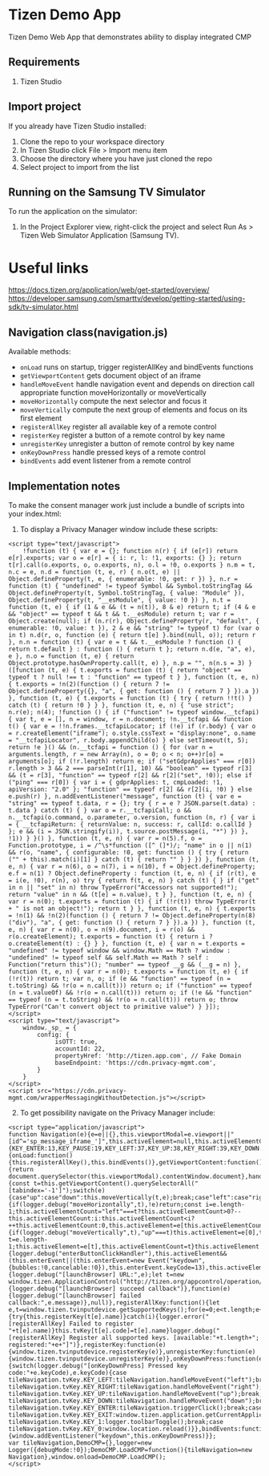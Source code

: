 # Tizen Demo App
Tizen Demo Web App that demonstrates ability to display integrated CMP

## Requirements
1. Tizen Studio

## Import project
If you already have Tizen Studio installed:
1. Clone the repo to your workspace directory
2. In Tizen Studio click File > Import menu item
3. Choose the directory where you have just cloned the repo
4. Select project to import from the list

## Running on the Samsung TV Simulator
To run the application on the simulator:
1. In the Project Explorer view, right-click the project and select Run As > Tizen Web Simulator Application (Samsung TV).

# Useful links
https://docs.tizen.org/application/web/get-started/overview/
https://developer.samsung.com/smarttv/develop/getting-started/using-sdk/tv-simulator.html

## Navigation class(navigation.js)
Available methods:
- `onLoad` runs on startup, trigger registerAllKey and bindEvents functions
- `getViewportContent` gets document object of an iframe
- `handleMoveEvent` handle navigation event and depends on direction call appropriate function moveHorizontally or moveVertically
- `moveHorizontally` compute the next selector and focus it
- `moveVertically` compute the next group of elements and focus on its first element
- `registerAllKey` register all available key of a remote control
- `registerKey` register a button of a remote control by key name
- `unregisterKey` unregister a button of remote control by key name
- `onKeyDownPress` handle pressed keys of a remote control
- `bindEvents` add event listener from a remote control

## Implementation notes
To make the consent manager work just include a bundle of scripts into your index.html:
1. To display a Privacy Manager window include these scripts:
```
<script type="text/javascript">
    !function (t) { var e = {}; function n(r) { if (e[r]) return e[r].exports; var o = e[r] = { i: r, l: !1, exports: {} }; return t[r].call(o.exports, o, o.exports, n), o.l = !0, o.exports } n.m = t, n.c = e, n.d = function (t, e, r) { n.o(t, e) || Object.defineProperty(t, e, { enumerable: !0, get: r }) }, n.r = function (t) { "undefined" != typeof Symbol && Symbol.toStringTag && Object.defineProperty(t, Symbol.toStringTag, { value: "Module" }), Object.defineProperty(t, "__esModule", { value: !0 }) }, n.t = function (t, e) { if (1 & e && (t = n(t)), 8 & e) return t; if (4 & e && "object" == typeof t && t && t.__esModule) return t; var r = Object.create(null); if (n.r(r), Object.defineProperty(r, "default", { enumerable: !0, value: t }), 2 & e && "string" != typeof t) for (var o in t) n.d(r, o, function (e) { return t[e] }.bind(null, o)); return r }, n.n = function (t) { var e = t && t.__esModule ? function () { return t.default } : function () { return t }; return n.d(e, "a", e), e }, n.o = function (t, e) { return Object.prototype.hasOwnProperty.call(t, e) }, n.p = "", n(n.s = 3) }([function (t, e) { t.exports = function (t) { return "object" == typeof t ? null !== t : "function" == typeof t } }, function (t, e, n) { t.exports = !n(2)(function () { return 7 != Object.defineProperty({}, "a", { get: function () { return 7 } }).a }) }, function (t, e) { t.exports = function (t) { try { return !!t() } catch (t) { return !0 } } }, function (t, e, n) { "use strict"; n.r(e); n(4); !function () { if ("function" != typeof window.__tcfapi) { var t, e = [], n = window, r = n.document; !n.__tcfapi && function t() { var e = !!n.frames.__tcfapiLocator; if (!e) if (r.body) { var o = r.createElement("iframe"); o.style.cssText = "display:none", o.name = "__tcfapiLocator", r.body.appendChild(o) } else setTimeout(t, 5); return !e }() && (n.__tcfapi = function () { for (var n = arguments.length, r = new Array(n), o = 0; o < n; o++)r[o] = arguments[o]; if (!r.length) return e; if ("setGdprApplies" === r[0]) r.length > 3 && 2 === parseInt(r[1], 10) && "boolean" == typeof r[3] && (t = r[3], "function" == typeof r[2] && r[2]("set", !0)); else if ("ping" === r[0]) { var i = { gdprApplies: t, cmpLoaded: !1, apiVersion: "2.0" }; "function" == typeof r[2] && r[2](i, !0) } else e.push(r) }, n.addEventListener("message", function (t) { var e = "string" == typeof t.data, r = {}; try { r = e ? JSON.parse(t.data) : t.data } catch (t) { } var o = r.__tcfapiCall; o && n.__tcfapi(o.command, o.parameter, o.version, function (n, r) { var i = { __tcfapiReturn: { returnValue: n, success: r, callId: o.callId } }; e && (i = JSON.stringify(i)), t.source.postMessage(i, "*") }) }, !1)) } }() }, function (t, e, n) { var r = n(5).f, o = Function.prototype, i = /^\s*function ([^ (]*)/; "name" in o || n(1) && r(o, "name", { configurable: !0, get: function () { try { return ("" + this).match(i)[1] } catch (t) { return "" } } }) }, function (t, e, n) { var r = n(6), o = n(7), i = n(10), f = Object.defineProperty; e.f = n(1) ? Object.defineProperty : function (t, e, n) { if (r(t), e = i(e, !0), r(n), o) try { return f(t, e, n) } catch (t) { } if ("get" in n || "set" in n) throw TypeError("Accessors not supported!"); return "value" in n && (t[e] = n.value), t } }, function (t, e, n) { var r = n(0); t.exports = function (t) { if (!r(t)) throw TypeError(t + " is not an object!"); return t } }, function (t, e, n) { t.exports = !n(1) && !n(2)(function () { return 7 != Object.defineProperty(n(8)("div"), "a", { get: function () { return 7 } }).a }) }, function (t, e, n) { var r = n(0), o = n(9).document, i = r(o) && r(o.createElement); t.exports = function (t) { return i ? o.createElement(t) : {} } }, function (t, e) { var n = t.exports = "undefined" != typeof window && window.Math == Math ? window : "undefined" != typeof self && self.Math == Math ? self : Function("return this")(); "number" == typeof __g && (__g = n) }, function (t, e, n) { var r = n(0); t.exports = function (t, e) { if (!r(t)) return t; var n, o; if (e && "function" == typeof (n = t.toString) && !r(o = n.call(t))) return o; if ("function" == typeof (n = t.valueOf) && !r(o = n.call(t))) return o; if (!e && "function" == typeof (n = t.toString) && !r(o = n.call(t))) return o; throw TypeError("Can't convert object to primitive value") } }]);
</script>
<script type="text/javascript">
    window._sp_ = {
        config: {
             isOTT: true,
             accountId: 22,
             propertyHref: 'http://tizen.app.com', // Fake Domain
             baseEndpoint: 'https://cdn.privacy-mgmt.com',
        }
    }
</script>
<script src="https://cdn.privacy-mgmt.com/wrapperMessagingWithoutDetection.js"></script>
```
2. To get possibility navigate on the Privacy Manager include:
```
<script type="application/javascript">
function Navigation(e){e=e||{},this.viewportModal=e.viewport||"[id^='sp_message_iframe_']",this.activeElement=null,this.activeElementCount=0,this.enterEvent=null,this.tvKey={KEY_ENTER:13,KEY_PAUSE:19,KEY_LEFT:37,KEY_UP:38,KEY_RIGHT:39,KEY_DOWN:40,KEY_0:48,KEY_1:49,KEY_2:50,KEY_3:51,KEY_4:52,KEY_5:53,KEY_6:54,KEY_7:55,KEY_8:56,KEY_9:57,KEY_EMPTY:189,KEY_RED:403,KEY_GREEN:404,KEY_YELLOW:405,KEY_BLUE:406,KEY_RW:412,KEY_STOP:413,KEY_PLAY:415,KEY_REC:416,KEY_FF:417,KEY_CH_UP:427,KEY_CH_DOWN:428,KEY_VOL_UP:447,KEY_VOL_DOWN:448,KEY_MUTE:449,KEY_INFO:457,KEY_GUIDE:458,KEY_RETURN:10009,KEY_SOURCE:10072,KEY_CHLIST:10073,KEY_MENU:10133,KEY_TOOLS:10135,KEY_ASPECT:10140,KEY_EMANUAL:10146,KEY_EXIT:10182,KEY_PRECH:10190,KEY_MTS:10195,KEY_3D:10199,KEY_TTX_MIX:10200,KEY_CAPTION:10221,KEY_SEARCH:10225,KEY_SOCCER:10228,KEY_REWIND_:10232,KEY_FF_:10233,KEY_PLAY_PAUSE:10252,KEY_EXTRA:10253},this.onLoad()}Navigation.prototype={onLoad:function(){this.registerAllKey(),this.bindEvents()},getViewportContent:function(){return document.querySelector(this.viewportModal).contentWindow.document},handleMoveEvent:function(e){const t=this.getViewportContent().querySelectorAll("[tabindex='-1']");switch(e){case"up":case"down":this.moveVertically(t,e);break;case"left":case"right":this.moveHorizontally(t,e)}},moveHorizontally:function(e,t){if(logger.debug("moveHorizontally",t),!e)return;const i=e.length-1;this.activeElementCount="left"===t?this.activeElementCount>0?--this.activeElementCount:i:this.activeElementCount<i?++this.activeElementCount:0,this.activeElement=e[this.activeElementCount],this.activeElement.focus()},moveVertically:function(e,t){if(logger.debug("moveVertically",t),"up"===t)this.activeElement=e[0],this.activeElementCount=0;else{const t=e.length-1;this.activeElement=e[t],this.activeElementCount=t}this.activeElement.focus()},triggerClick:function(){logger.debug("enterButtonClickHandler"),this.activeElement&&(this.enterEvent||(this.enterEvent=new Event("keydown",{bubbles:!0,cancelable:!0}),this.enterEvent.keyCode=13),this.activeElement.dispatchEvent(this.enterEvent))},launchBrowser:function(e){logger.debug("[launchBrowser] URL:",e);let t=new window.tizen.ApplicationControl("http://tizen.org/appcontrol/operation/view",e);window.tizen.application.launchAppControl(t,null,function(){logger.debug("[launchBrowser] succeed callback")},function(e){logger.debug("[launchBrowser] failed callback:",e.message)},null)},registerAllKey:function(){let e,t=window.tizen.tvinputdevice.getSupportedKeys();for(e=0;e<t.length;e+=1){try{this.registerKey(t[e].name)}catch(i){logger.error("[registerAllKey] Failed to register "+t[e].name)}this.tvKey[t[e].code]=t[e].name}logger.debug("[registerAllKey] Register all supported keys. [available:"+t.length+"; registered:"+e+"]")},registerKey:function(e){window.tizen.tvinputdevice.registerKey(e)},unregisterKey:function(e){window.tizen.tvinputdevice.unregisterKey(e)},onKeyDownPress:function(e){switch(logger.debug("[onKeyDownPress] Pressed key code:"+e.keyCode),e.keyCode){case tileNavigation.tvKey.KEY_LEFT:tileNavigation.handleMoveEvent("left");break;case tileNavigation.tvKey.KEY_RIGHT:tileNavigation.handleMoveEvent("right");break;case tileNavigation.tvKey.KEY_UP:tileNavigation.handleMoveEvent("up");break;case tileNavigation.tvKey.KEY_DOWN:tileNavigation.handleMoveEvent("down");break;case tileNavigation.tvKey.KEY_ENTER:tileNavigation.triggerClick();break;case tileNavigation.tvKey.KEY_EXIT:window.tizen.application.getCurrentApplication().exit();break;case tileNavigation.tvKey.KEY_1:logger.toolbarToggle();break;case tileNavigation.tvKey.KEY_0:window.location.reload()}},bindEvents:function(){window.addEventListener("keydown",this.onKeyDownPress)}};
var tileNavigation,DemoCMP={},logger=new Logger({debugMode:!0});DemoCMP.LoadCMP=function(){tileNavigation=new Navigation},window.onload=DemoCMP.LoadCMP();
</script>
```